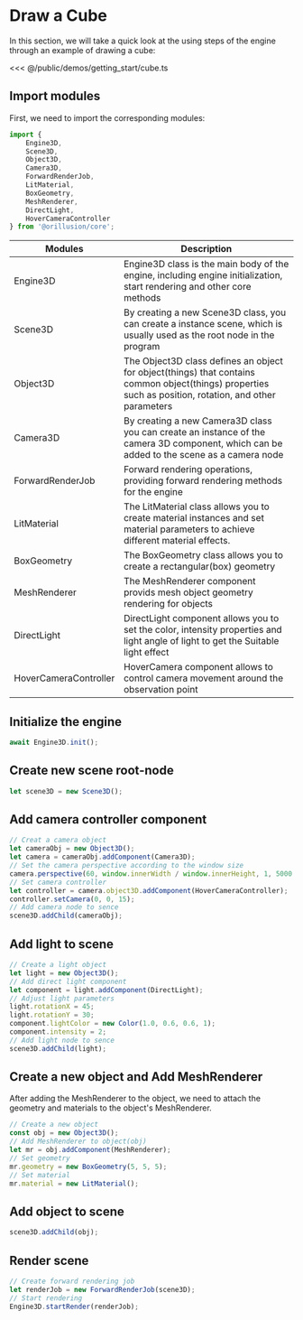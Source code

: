 # Draw a Cube

In this section, we will take a quick look at the using steps of the engine through an example of drawing a cube:

<Demo src="/demos/getting_start/cube.ts"></Demo>

<<< @/public/demos/getting_start/cube.ts

## Import modules

First, we need to import the corresponding modules:

```ts
import {
    Engine3D,
    Scene3D,
    Object3D,
    Camera3D,
    ForwardRenderJob,
    LitMaterial,
    BoxGeometry,
    MeshRenderer,
    DirectLight,
    HoverCameraController
} from '@orillusion/core';
```

| Modules               | Description                                                                                                                                             |
|-----------------------|---------------------------------------------------------------------------------------------------------------------------------------------------------|
| Engine3D              | Engine3D class is the main body of the engine, including engine initialization, start rendering and other core methods                                  |
| Scene3D               | By creating a new Scene3D class, you can create a instance scene, which is usually used as the root node in the program                                 |
| Object3D              | The Object3D class defines an object for object(things) that contains common object(things) properties such as position, rotation, and other parameters |
| Camera3D              | By creating a new Camera3D class you can create an instance of the camera 3D component, which can be added to the scene as a camera node                |
| ForwardRenderJob      | Forward rendering operations, providing forward rendering methods for the engine                                                                        |
| LitMaterial           | The LitMaterial class allows you to create material instances and set material parameters to achieve different material effects.                        |
| BoxGeometry           | The BoxGeometry class allows you to create a rectangular(box) geometry                                                                                  |
| MeshRenderer          | The MeshRenderer component provids mesh object geometry rendering for objects                                                                           |
| DirectLight           | DirectLight component allows you to set the color, intensity properties and light angle of light to get the Suitable light effect                       |
| HoverCameraController | HoverCamera component allows to control camera movement around the observation point                                                                    |

## Initialize the engine

```ts
await Engine3D.init();
```

## Create new scene root-node

```ts
let scene3D = new Scene3D();
```

## Add camera controller component

```ts
// Creat a camera object
let cameraObj = new Object3D();
let camera = cameraObj.addComponent(Camera3D);
// Set the camera perspective according to the window size
camera.perspective(60, window.innerWidth / window.innerHeight, 1, 5000.0);
// Set camera controller
let controller = camera.object3D.addComponent(HoverCameraController);
controller.setCamera(0, 0, 15);
// Add camera node to sence
scene3D.addChild(cameraObj);
```

## Add light to scene

```ts
// Create a light object
let light = new Object3D();
// Add direct light component
let component = light.addComponent(DirectLight);
// Adjust light parameters
light.rotationX = 45;
light.rotationY = 30;
component.lightColor = new Color(1.0, 0.6, 0.6, 1);
component.intensity = 2;
// Add light node to sence
scene3D.addChild(light);
```

## Create a new object and Add MeshRenderer

After adding the MeshRenderer to the object, we need to attach the geometry and materials to the object's MeshRenderer.

```ts
// Create a new object
const obj = new Object3D();
// Add MeshRenderer to object(obj)
let mr = obj.addComponent(MeshRenderer);
// Set geometry
mr.geometry = new BoxGeometry(5, 5, 5);
// Set material
mr.material = new LitMaterial();
```

## Add object to scene

```ts
scene3D.addChild(obj);
```

## Render scene

```ts
// Create forward rendering job
let renderJob = new ForwardRenderJob(scene3D);
// Start rendering
Engine3D.startRender(renderJob);
```